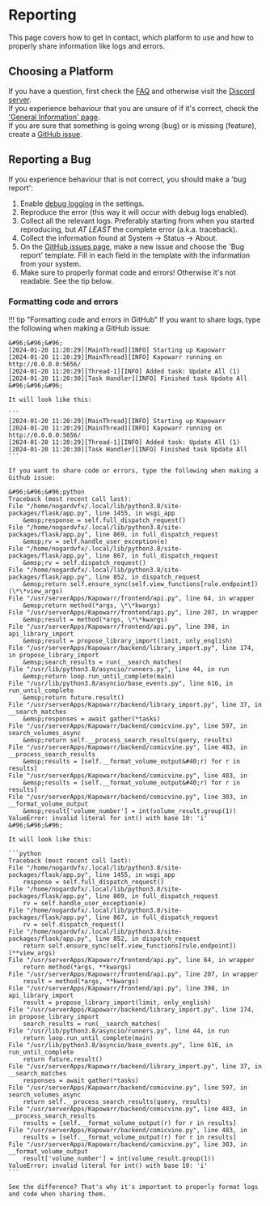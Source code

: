 # Reporting

This page covers how to get in contact, which platform to use and how to properly share information like logs and errors.

## Choosing a Platform

If you have a question, first check the [FAQ](./faq.md) and otherwise visit the [Discord server](https://discord.gg/5gWtW3ekgZ).  
If you experience behaviour that you are unsure of if it's correct, check the ['General Information' page](../general_info/workings.md).  
If you are sure that something is going wrong (bug) or is missing (feature), create a [GitHub issue](https://github.com/Casvt/Kapowarr/issues).

## Reporting a Bug

If you experience behaviour that is not correct, you should make a 'bug report':

1. Enable [debug logging](../settings/general.md#log-level) in the settings.
2. Reproduce the error (this way it will occur with debug logs enabled).
3. Collect all the relevant logs. Preferably starting from when you started reproducing, but _AT LEAST_ the complete error (a.k.a. traceback).
4. Collect the information found at System -> Status -> About.
5. On the [GitHub issues page](https://github.com/Casvt/Kapowarr/issues), make a new issue and choose the 'Bug report' template. Fill in each field in the template with the information from your system.
6. Make sure to properly format code and errors! Otherwise it's not readable. See the tip below.

### Formatting code and errors

!!! tip "Formatting code and errors in GitHub"
    If you want to share logs, type the following when making a GitHub issue:

    &#96;&#96;&#96;  
    [2024-01-20 11:20:29][MainThread][INFO] Starting up Kapowarr  
    [2024-01-20 11:20:29][MainThread][INFO] Kapowarr running on http://0.0.0.0:5656/  
    [2024-01-20 11:20:29][Thread-1][INFO] Added task: Update All (1)  
    [2024-01-20 11:20:30][Task Handler][INFO] Finished task Update All  
    &#96;&#96;&#96;

    It will look like this:

    ```
    [2024-01-20 11:20:29][MainThread][INFO] Starting up Kapowarr
    [2024-01-20 11:20:29][MainThread][INFO] Kapowarr running on http://0.0.0.0:5656/
    [2024-01-20 11:20:29][Thread-1][INFO] Added task: Update All (1)
    [2024-01-20 11:20:30][Task Handler][INFO] Finished task Update All
    ```

    If you want to share code or errors, type the following when making a Github issue:
    
    &#96;&#96;&#96;python  
    Traceback (most recent call last):  
    File "/home/nogardvfx/.local/lib/python3.8/site-packages/flask/app.py", line 1455, in wsgi_app  
        &emsp;response = self.full_dispatch_request()  
    File "/home/nogardvfx/.local/lib/python3.8/site-packages/flask/app.py", line 869, in full_dispatch_request  
        &emsp;rv = self.handle_user_exception(e)  
    File "/home/nogardvfx/.local/lib/python3.8/site-packages/flask/app.py", line 867, in full_dispatch_request  
        &emsp;rv = self.dispatch_request()  
    File "/home/nogardvfx/.local/lib/python3.8/site-packages/flask/app.py", line 852, in dispatch_request  
        &emsp;return self.ensure_sync(self.view_functions[rule.endpoint])(\*\*view_args)  
    File "/usr/serverApps/Kapowarr/frontend/api.py", line 64, in wrapper  
        &emsp;return method(*args, \*\*kwargs)  
    File "/usr/serverApps/Kapowarr/frontend/api.py", line 207, in wrapper  
        &emsp;result = method(*args, \*\*kwargs)  
    File "/usr/serverApps/Kapowarr/frontend/api.py", line 398, in api_library_import  
        &emsp;result = propose_library_import(limit, only_english)  
    File "/usr/serverApps/Kapowarr/backend/library_import.py", line 174, in propose_library_import  
        &emsp;search_results = run(__search_matches(  
    File "/usr/lib/python3.8/asyncio/runners.py", line 44, in run  
        &emsp;return loop.run_until_complete(main)  
    File "/usr/lib/python3.8/asyncio/base_events.py", line 616, in run_until_complete  
        &emsp;return future.result()  
    File "/usr/serverApps/Kapowarr/backend/library_import.py", line 37, in __search_matches  
        &emsp;responses = await gather(*tasks)  
    File "/usr/serverApps/Kapowarr/backend/comicvine.py", line 597, in search_volumes_async  
        &emsp;return self.__process_search_results(query, results)  
    File "/usr/serverApps/Kapowarr/backend/comicvine.py", line 483, in __process_search_results  
        &emsp;results = [self.__format_volume_output&#40;r) for r in results]  
    File "/usr/serverApps/Kapowarr/backend/comicvine.py", line 483, in  
        &emsp;results = [self.__format_volume_output&#40;r) for r in results]  
    File "/usr/serverApps/Kapowarr/backend/comicvine.py", line 303, in __format_volume_output  
        &emsp;result['volume_number'] = int(volume_result.group(1))  
    ValueError: invalid literal for int() with base 10: 'i'  
    &#96;&#96;&#96;
    
    It will look like this:
    
    ```python
    Traceback (most recent call last):
    File "/home/nogardvfx/.local/lib/python3.8/site-packages/flask/app.py", line 1455, in wsgi_app
        response = self.full_dispatch_request()
    File "/home/nogardvfx/.local/lib/python3.8/site-packages/flask/app.py", line 869, in full_dispatch_request
        rv = self.handle_user_exception(e)
    File "/home/nogardvfx/.local/lib/python3.8/site-packages/flask/app.py", line 867, in full_dispatch_request
        rv = self.dispatch_request()
    File "/home/nogardvfx/.local/lib/python3.8/site-packages/flask/app.py", line 852, in dispatch_request
        return self.ensure_sync(self.view_functions[rule.endpoint])(**view_args)
    File "/usr/serverApps/Kapowarr/frontend/api.py", line 64, in wrapper
        return method(*args, **kwargs)
    File "/usr/serverApps/Kapowarr/frontend/api.py", line 207, in wrapper
        result = method(*args, **kwargs)
    File "/usr/serverApps/Kapowarr/frontend/api.py", line 398, in api_library_import
        result = propose_library_import(limit, only_english)
    File "/usr/serverApps/Kapowarr/backend/library_import.py", line 174, in propose_library_import
        search_results = run(__search_matches(
    File "/usr/lib/python3.8/asyncio/runners.py", line 44, in run
        return loop.run_until_complete(main)
    File "/usr/lib/python3.8/asyncio/base_events.py", line 616, in run_until_complete
        return future.result()
    File "/usr/serverApps/Kapowarr/backend/library_import.py", line 37, in __search_matches
        responses = await gather(*tasks)
    File "/usr/serverApps/Kapowarr/backend/comicvine.py", line 597, in search_volumes_async
        return self.__process_search_results(query, results)
    File "/usr/serverApps/Kapowarr/backend/comicvine.py", line 483, in __process_search_results
        results = [self.__format_volume_output(r) for r in results]
    File "/usr/serverApps/Kapowarr/backend/comicvine.py", line 483, in
        results = [self.__format_volume_output(r) for r in results]
    File "/usr/serverApps/Kapowarr/backend/comicvine.py", line 303, in __format_volume_output
        result['volume_number'] = int(volume_result.group(1))
    ValueError: invalid literal for int() with base 10: 'i'
    ```
    
    See the difference? That's why it's important to properly format logs and code when sharing them.

